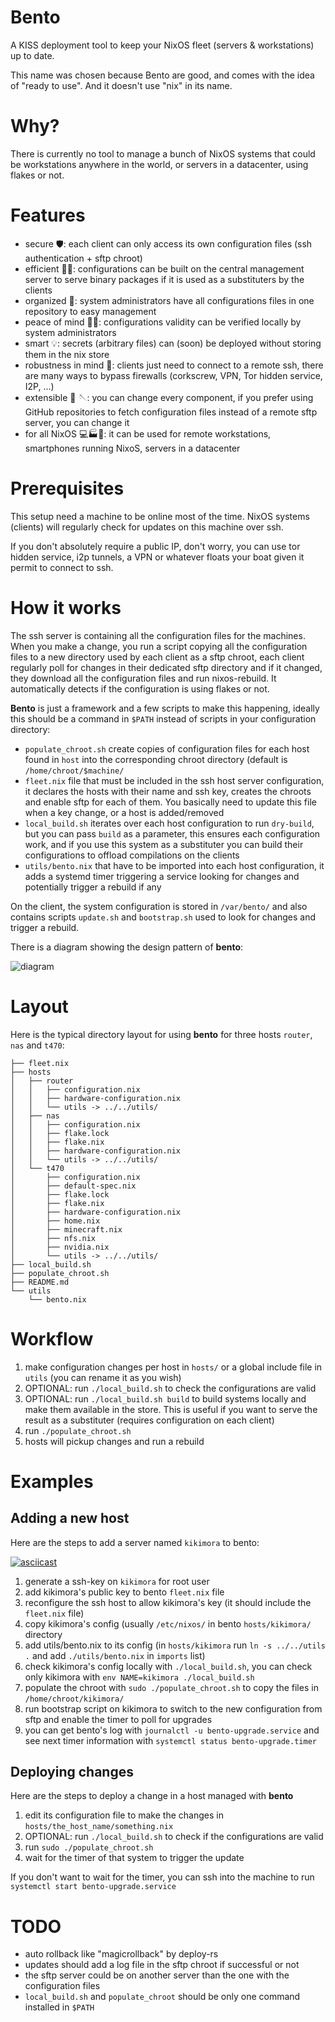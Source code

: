 # Bento

A KISS deployment tool to keep your NixOS fleet (servers & workstations) up to date.

This name was chosen because Bento are good, and comes with the idea of "ready to use".  And it doesn't use "nix" in its name.

# Why?

There is currently no tool to manage a bunch of NixOS systems that could be workstations anywhere in the world, or servers in a datacenter, using flakes or not.

# Features

- secure 🛡️: each client can only access its own configuration files (ssh authentication + sftp chroot)
- efficient 🏂🏾: configurations can be built on the central management server to serve binary packages if it is used as a substituters by the clients
- organized 💼: system administrators have all configurations files in one repository to easy management
- peace of mind 🧘🏿: configurations validity can be verified locally by system administrators
- smart 💡: secrets (arbitrary files) can (soon) be deployed without storing them in the nix store
- robustness in mind 🦾: clients just need to connect to a remote ssh, there are many ways to bypass firewalls (corkscrew, VPN, Tor hidden service, I2P, ...)
- extensible 🧰 🪡: you can change every component, if you prefer using GitHub repositories to fetch configuration files instead of a remote sftp server, you can change it
- for all NixOS 💻🏭📱: it can be used for remote workstations, smartphones running NixoS, servers in a datacenter

# Prerequisites

This setup need a machine to be online most of the time.  NixOS systems (clients) will regularly check for updates on this machine over ssh.

If you don't absolutely require a public IP, don't worry, you can use tor hidden service, i2p tunnels, a VPN or whatever floats your boat given it permit to connect to ssh.

# How it works

The ssh server is containing all the configuration files for the machines. When you make a change, you run a script copying all the configuration files to a new directory used by each client as a sftp chroot, each client regularly poll for changes in their dedicated sftp directory and if it changed, they download all the configuration files and run nixos-rebuild. It automatically detects if the configuration is using flakes or not.

**Bento** is just a framework and a few scripts to make this happening, ideally this should be a command in `$PATH` instead of scripts in your configuration directory:

- `populate_chroot.sh` create copies of configuration files for each host found in `host` into the corresponding chroot directory (default is `/home/chroot/$machine/`
- `fleet.nix` file that must be included in the ssh host server configuration, it declares the hosts with their name and ssh key, creates the chroots and enable sftp for each of them. You basically need to update this file when a key change, or a host is added/removed
- `local_build.sh` iterates over each host configuration to run `dry-build`, but you can pass `build` as a parameter, this ensures each configuration work, and if you use this system as a substituter you can build their configurations to offload compilations on the clients
- `utils/bento.nix` that have to be imported into each host configuration, it adds a systemd timer triggering a service looking for changes and potentially trigger a rebuild if any

On the client, the system configuration is stored in `/var/bento/` and also contains scripts `update.sh` and `bootstrap.sh` used to look for changes and trigger a rebuild.

There is a diagram showing the design pattern of **bento**:

![diagram](https://dataswamp.org/~solene/static/nixos-fleet-pattern.png)

# Layout

Here is the typical directory layout for using **bento** for three hosts `router`, `nas` and `t470`:

```
├── fleet.nix
├── hosts
│   ├── router
│   │   ├── configuration.nix
│   │   ├── hardware-configuration.nix
│   │   └── utils -> ../../utils/
│   ├── nas
│   │   ├── configuration.nix
│   │   ├── flake.lock
│   │   ├── flake.nix
│   │   ├── hardware-configuration.nix
│   │   └── utils -> ../../utils/
│   └── t470
│       ├── configuration.nix
│       ├── default-spec.nix
│       ├── flake.lock
│       ├── flake.nix
│       ├── hardware-configuration.nix
│       ├── home.nix
│       ├── minecraft.nix
│       ├── nfs.nix
│       ├── nvidia.nix
│       └── utils -> ../../utils/
├── local_build.sh
├── populate_chroot.sh
├── README.md
└── utils
    └── bento.nix
```

# Workflow

1. make configuration changes per host in `hosts/` or a global include file in `utils` (you can rename it as you wish)
2. OPTIONAL: run `./local_build.sh` to check the configurations are valid
3. OPTIONAL: run `./local_build.sh build` to build systems locally and make them available in the store. This is useful if you want to serve the result as a substituter (requires configuration on each client)
4. run `./populate_chroot.sh`
5. hosts will pickup changes and run a rebuild

# Examples

## Adding a new host

Here are the steps to add a server named `kikimora` to bento:

[![asciicast](https://asciinema.org/a/518834.svg)](https://asciinema.org/a/518834)

1. generate a ssh-key on `kikimora` for root user
2. add kikimora's public key to bento `fleet.nix` file
3. reconfigure the ssh host to allow kikimora's key (it should include the `fleet.nix` file)
4. copy kikimora's config (usually `/etc/nixos/` in bento `hosts/kikimora/` directory
5. add utils/bento.nix to its config (in `hosts/kikimora` run `ln -s ../../utils .` and add `./utils/bento.nix` in `imports` list)
6. check kikimora's config locally with `./local_build.sh`, you can check only kikimora with `env NAME=kikimora ./local_build.sh`
7. populate the chroot with `sudo ./populate_chroot.sh` to copy the files in `/home/chroot/kikimora/`
8. run bootstrap script on kikimora to switch to the new configuration from sftp and enable the timer to poll for upgrades
9. you can get bento's log with `journalctl -u bento-upgrade.service` and see next timer information with `systemctl status bento-upgrade.timer`

## Deploying changes

Here are the steps to deploy a change in a host managed with **bento**

1. edit its configuration file to make the changes in `hosts/the_host_name/something.nix`
2. OPTIONAL: run `./local_build.sh` to check if the configurations are valid
3. run `sudo ./populate_chroot.sh`
4. wait for the timer of that system to trigger the update

If you don't want to wait for the timer, you can ssh into the machine to run `systemctl start bento-upgrade.service`

# TODO

- auto rollback like "magicrollback" by deploy-rs
- updates should add a log file in the sftp chroot if successful or not
- the sftp server could be on another server than the one with the configuration files
- `local_build.sh` and `populate_chroot` should be only one command installed in `$PATH`
